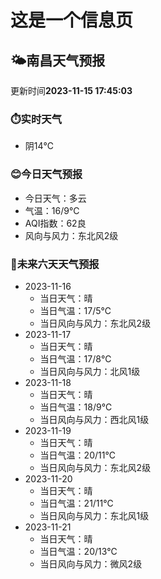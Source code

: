 # 这是一个信息页 
## 🌤️**南昌**天气预报
更新时间**2023-11-15 17:45:03**
### ⏱️实时天气
- 阴14℃
### 😊今日天气预报
- 今日天气：多云
- 气温：16/9℃
- AQI指数：62良
- 风向与风力：东北风2级
### 🤩未来六天天气预报
- 2023-11-16
  - 当日天气：晴
  - 当日气温：17/5℃
  - 当日风向与风力：东北风2级
- 2023-11-17
  - 当日天气：晴
  - 当日气温：17/8℃
  - 当日风向与风力：北风1级
- 2023-11-18
  - 当日天气：晴
  - 当日气温：18/9℃
  - 当日风向与风力：西北风1级
- 2023-11-19
  - 当日天气：晴
  - 当日气温：20/11℃
  - 当日风向与风力：东北风2级
- 2023-11-20
  - 当日天气：晴
  - 当日气温：21/11℃
  - 当日风向与风力：东北风1级
- 2023-11-21
  - 当日天气：晴
  - 当日气温：20/13℃
  - 当日风向与风力：微风2级

